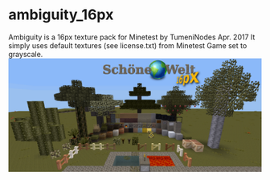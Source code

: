 # ambiguity_16px
Ambiguity is a 16px texture pack for Minetest by TumeniNodes Apr. 2017
It simply uses default textures (see license.txt) from Minetest Game set to grayscale.
![Preview](https://github.com/TumeniNodes/schone_welt_16px/blob/master/screenshot.png)
